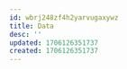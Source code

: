 ```yaml
---
id: wbrj248zf4h2yarvugaxywz
title: Data
desc: ''
updated: 1706126351737
created: 1706126351737
---
```


